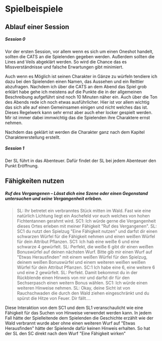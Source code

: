 # Spielbeispiele

## Ablauf einer Session

##### Session 0

Vor der ersten Session, vor allem wenn es sich um einen Oneshot handelt, sollten die CATS an die Spielenden gegeben werden. Außerdem sollten die Lines and Veils abgeklärt werden. So wird die Chance das es Missverständnisse und falsche Erwartungen gibt minimiert.

Auch wenn es Möglich ist seinen Charakter in Gänze zu würfeln tendiere ich dazu bei den Spielenden einen Namen, das Aussehen und ein Reittier abzufragen. Nachdem ich über die CATS an dem Abend das Spiel grob erklärt habe gehe ich meistens auf die Punkte die in der allgemeinen Beschreibung aufgeführt sind noch 10 Minuten näher ein. Auch über die Ton des Abends rede ich noch etwas ausführlicher. Hier ist vor allem wichtig das sich alle auf einen Gemeinsamen einigen und nicht welches das ist. Dieses Regelwerk kann sehr ernst aber auch eher locker gespielt werden. Mir ist immer dabei immwichtig das die Spielenden ihre Charaktere ernst nehmen.

Nachdem das geklärt ist werden die Charakter ganz nach dem Kapitel Charaktererstellung erstellt.

##### Session 1

Der SL führt in das Abenteuer. Dafür findet der SL bei jedem Abenteuer den Punkt Eröffnung. 

## Fähigkeiten nutzen

##### Ruf des Vergangenen – Lässt dich eine Szene oder einen Gegenstand untersuchen und seine Vergangenheit erleben.

> SL: Ihr betretet ein verbranntes Stück mitten im Wald. Fast wie eine natürlich Lichtung liegt ein Aschefeld vor euch welches von hohen Fichtentannen gerahmt wird.
> SC1: Ich würde gerne die Vergangenheit dieses Ortes erleben mit meiner Fähigkeit "Ruf des Vergangenen".
> SL: SC1 du nutzt den Spielzug "Eine Fähigkeit nutzen" und darfst dir einen schwarzen Würfel für die Fähigkeit nehmen und einen weißen Würfel für dein Attribut Pflanzen.
> SC1: Ich hab eine weiße 6 und eine schwarze 4 gewürfelt.
> SL: Perfekt, die weiße 6 gibt dir einen weißen Bonuswürfel auf deinen nächsten Wurf. Bitte gib mir einen Wurf auf "Etwas Herausfinden" mit einem weißen Würfel für den Spielzug, deinem weißen Bonuswürfel und einem weiteren weißen weißen Würfel für dein Attribut Pflanzen.
> SC:1 Ich habe eine 6, eine weitere 6 und eine 2 gewürfelt.
> SL: Perfekt. Damit bekommst du in der Rückblende einen Hinweis von mir und darfst dir für den Sechserpasch einen weitern Bonus wählen.
> SC1: Ich würde einen weiteren Hinweise nehmen.
> SL: Okay, deine Sicht ist von Rauchschwaden die durch den Wald ziehen eingeschränkt und du spürst die Hitze von Feuer. Dir fällt....

Diese Interaktion von dem SC1 und dem SL1 veranschaulicht wie eine Fähigkeit für das Suchen von Hinweise verwendet werden kann. In jedem Fall hätte der Spielleitende dem Spielenden die Geschichte erzählt wie der Wald verbrannt wurde aber ohne einen weiteren Wurf auf "Etwas Herausfinden" hätte der Spielende dafür keinen Hinweis erhalten. So hat der SL den SC direkt nach dem Wurf "Eine Fähigkeit wirken"